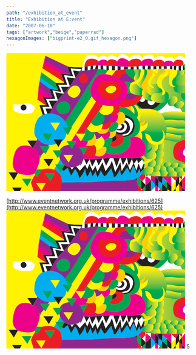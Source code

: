 ```yaml
---
path: "/exhibition_at_event"
title: "Exhibition at E:vent"
date: "2007-06-10"
tags: ["artwork","beige","paperrad"]
hexagonImages: ["bigprint-e2_0.gif_hexagon.png"]
---
```


 [![](bigprint-e2_0.gif)](bigprint-e2_0.gif)

[http://www.eventnetwork.org.uk/programme/exhibitions/625](http://www.eventnetwork.org.uk/programme/exhibitions/625) [![](bigprint-e2_0.gif "bigprint-e2_0")](bigprint-e2_0.gif) 5 
  <!---
  <div class="field field-type-filefield field-field-images" xmlns="http://www.w3.org/1999/xhtml">
      
    <div class="field-items">
            <div class="field-item odd">
                    <a href="http://www.beigerecords.com/joe-old/sites/default/files/bigprint-e2_0.gif" class="imagecache imagecache-square_thumbnail imagecache-imagelink imagecache-square_thumbnail_imagelink"><img src="http://www.beigerecords.com/joe-old/sites/default/files/imagecache/square_thumbnail/bigprint-e2_0.gif" alt="" title="" width="300" height="300" class="imagecache imagecache-square_thumbnail"/></a>        </div>
        </div>
</div> 
 <a href="http://www.eventnetwork.org.uk/programme/exhibitions/625" xmlns="http://www.w3.org/1999/xhtml">http://www.eventnetwork.org.uk/programme/exhibitions/625</a> 
 <a href="http://www.beigerecords.com/joe/wp-content/uploads/2008/11/bigprint-e2_0.gif" xmlns="http://www.w3.org/1999/xhtml"><img src="http://www.beigerecords.com/joe/wp-content/uploads/2008/11/bigprint-e2_0.gif" alt="" title="bigprint-e2_0" width="471" height="364" class="alignnone size-full wp-image-156"/></a> 5
  --->